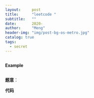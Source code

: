 ```yaml
---
layout:     post
title:      "leetcode "
subtitle:   ""
date:       2020-
author:     "Meng"
header-img: "img/post-bg-os-metro.jpg"
catalog: true
tags:
  - secret
---
```


##

**Example**

```
```

**题意**：

**代码**
```

```
